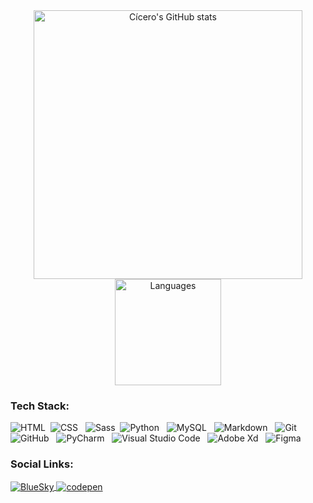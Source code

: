 <div align="center">
    <img alt="Cícero's GitHub stats" width="430" src="https://github-readme-stats.vercel.app/api?username=cicerohr&show_icons=true&theme=dracula">
    <img alt="Languages" height="170" src="https://github-readme-stats.vercel.app/api/top-langs/?username=cicerohr&layout=compact&theme=dracula">
</div>

### Tech Stack:

![HTML](https://img.shields.io/badge/-HTML-05122A?style=flat&logo=HTML5)&nbsp;
![CSS](https://img.shields.io/badge/-CSS-05122A?style=flat&logo=CSS3&logoColor=1572B6)
&nbsp;
![Sass](https://img.shields.io/badge/-Sass-05122A?style=flat&logo=Sass)&nbsp;
![Python](https://img.shields.io/badge/-Python-05122A?style=flat&logo=Python&logoColor=97CA00)
&nbsp;
![MySQL](https://img.shields.io/badge/-MySQL-05122A?style=flat&logo=MySQL&logoColor=F29111)
&nbsp;
![Markdown](https://img.shields.io/badge/-Markdown-05122A?style=flat&logo=markdown)
&nbsp;
![Git](https://img.shields.io/badge/-Git-05122A?style=flat&logo=git)&nbsp;
![GitHub](https://img.shields.io/badge/-GitHub-05122A?style=flat&logo=github)
&nbsp;
![PyCharm](https://img.shields.io/badge/-PyCharm-05122A?style=flat&logo=PyCharm)
&nbsp;
![Visual Studio Code](https://img.shields.io/badge/-Visual%20Studio%20Code-05122A?style=flat&logo=visual-studio-code&logoColor=007ACC)
&nbsp;
![Adobe Xd](https://img.shields.io/badge/-Adobe%20Xd-05122A?style=flat&logo=adobe-xd)
&nbsp;
![Figma](https://img.shields.io/badge/-Figma-05122A?style=flat&logo=figma)
&nbsp;

### Social Links:

<p align="left">
    <a href="https://bsky.app/profile/cicerohr.bsky.social" target="_blank">
        <img align="center" src="https://img.shields.io/badge/-cicerohr-05122A?style=flat&logo=bluesky" alt="BlueSky"/>  
    </a>
    <a href="https://codepen.io/cicerohr" target="_blank">
      <img align="center" src="https://img.shields.io/badge/-cicerohr-05122A?style=flat&logo=codepen" alt="codepen"/>
    </a>
</p>
